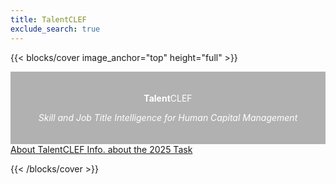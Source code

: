 ```yaml
---
title: TalentCLEF
exclude_search: true
---
```

<style>
.full-width-overlay {
  background-color: rgba(0, 0, 0, 0.3); /* Fondo negro semitransparente */
  color: white; /* Color del texto para mejor legibilidad */
  padding: 20px; /* Espaciado alrededor del texto */
  width: 100%; /* Ocupa todo el ancho del contenedor */
  position: relative; /* Posiciona relativamente para asegurarse de que esté en el flujo del documento */
  text-align: center; /* Centra el texto horizontalmente */
  margin: 0; /* Elimina el margen por defecto */
  left: 0; /* Asegura que el fondo cubra todo el ancho */
  box-sizing: border-box; /* Incluye el padding en el cálculo del ancho */
}
</style>

{{< blocks/cover image_anchor="top" height="full" >}}

<div class="full-width-overlay">
  <p class="display-1"><strong>Talent</strong>CLEF</p>
  <p class="display-5"><i>Skill and Job Title Intelligence for Human Capital Management</i></p>
</div>

<div class="text-center my-5">
  <a class="btn btn-lg custom-btn-dark me-3 mb-4" href='{{< relref "about" >}}'>
    About TalentCLEF <i class="fas fa-info-circle ms-2"></i>
  </a>
  <a class="btn btn-lg custom-btn-yellow me-3 mb-4" href='{{< relref "docs" >}}'>
    Info. about the 2025 Task <i class="fas fa-trophy ms-2"></i>
  </a>
</div>



{{< /blocks/cover >}}


